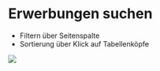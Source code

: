# Erwerbungen suchen

- Filtern über Seitenspalte
- Sortierung über Klick auf Tabellenköpfe

![](../../assets/musdb/Erwerbungen/Erwerbungen-Liste.avif)
